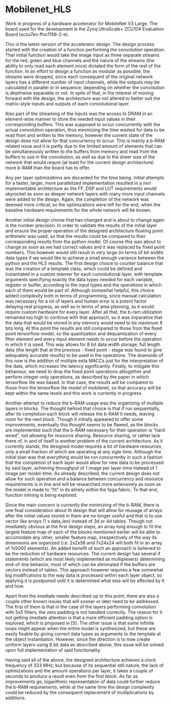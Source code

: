 # Mobilenet_HLS
Work in progress of a hardware accelerator for MobileNet V3 Large. The board used for the development is the Zynq UltraScale+ ZCU104 Evaluation Board (xczu7ev-ffvc1156-2-e).

This is the latest version of the accelerator design. The design process started with the creation of a function performing the convolution operation. That initial function would take the image input as three separate streams for the red, green and blue channels and the nature of the streams (the ability to only read each element once) dictated the form of the rest of the function. In an effort to design a function as modular as possible, the streams were dropped, since each consequent of the original network layers has a different number of input channels, while the outputs may be calculated in parallel or in sequence, depending on whether the convolution is depthwise separable or not. In spite of that, in the interest of moving forward with the design, the architecture was not altered to better suit the matrix-style inputs and outputs of each convolutional layer.

Also part of the streaming of the inputs was the access to DRAM in an element-wise manner to store the needed input values in their corresponding buffers. This was supposed to occur concurrently with the actual convolution operation, thus minimizing the time wasted for data to be read from and written to the memory, however the current state of the design does not allow for that concurrency to occur. This is mainly a b-RAM related issue and it is partly due to the limited amount of elements that can be simultaneously written to the buffers from memory and read from the buffers to use in the convolution, as well as due to the sheer size of the network that would requre (at least for the current design architecture) more b-RAM than the board has to offer.

Any per layer optimizations are discarded for the time being. Initial attempts for a faster, larger, more parallelized implementation resulted in a non implementable architecture as the FF, DSP and LUT requirements would skyrocket as soon as deeper network layers with many more input channels were added to the design. Again, the completion of the network was deemed more critical, so the optimizations were left for the end, when the baseline hardware requirements for the whole network will be known. 

Another initial design choixe that has changed and is about to change again is the number precision. In order to validate the results of the initial layer and ensure the proper operation of the designed architecture floating point arithmetic was used, so that the results could be compared to their corresponding results from the python model. Of course this was about to change as soon as we had correct values and it was replaced by fixed point numbers. This however would still result in very large (in terms of bit width) data types if we would like to achieve a small enough variance between the python and the HLS results. The first design choice to counter balance that was the creation of a template class, which could be defined and instantiated in a custom manner for each convolutional layer, with template arguments specifying exactly the data types needed for each variable, register or buffer, according to the input types and the operations in which each of them would be part of. Although somewhat helpful, this choice added complexity both in terms of programming, since manual calculation was necessary for a lot of layers and human error is a potent factor delaying real progress, as well as in terms of area planning, as it would require custom hardware for every layer. After all that, the b-ram utilization remained too high to continue with that approach, so it was imparative that the data that would be stored in any memory would need to be maximum 8 bits long. At this point the results are still compared to those from the fixed point tensorflow model, so the quantization and dequantization of every filter element and every input element needs to occur before the operation in which it is used. This way allows for 8 bit data width storage, full length data (the length that at the previous - fixed point - stage was found to give adequately accurate results) to be used in the operations. The downside of this now is the addition of multiple exta MACCs just for the interpretation of the data, which increases the latency significantly. Finally, to mitigate this behaviour, we need to drop the fixed point operations alltogether and perform integer-only operations, as described by the paper in which tensorflow lite was based. In that case, the results will be compared to those from the tensorflow lite model of mobilenet, so that accuracy will be kept within the same levels and this work is currently in progress.

Another attempt to reduce the b-RAM usage was the organizing of multiple layers in blocks. The thought behind that choice is that if run sequentially, after its completion each block will release the b-RAM it needs, leaving room for the next block. Though it initially appeared to offer some improvements, eventually this thought seems to be flawed, as the blocks are implemented such that the b-RAM necessary for their operation is "hard wired", not allowing for resource sharing. Resource sharing, or rather lack there of, in and of itself is another problem of the current architecture. As it currently stands, the designed model requires a lot of hardware resources, only a small fraction of which are operating at any sigle time. Although the initial plan was that everything would be run concurrently in such a fashion that the completion of each layer would allow for new data to be processed by said layer, achieving throughput of 1 image per layer-time instead of 1 image per model-time. As already described, the current design does not allow for such operation and a balance between concurrency and resource requirements is in line and will be researched more extensively as soon as the model is made to "fit" in its etirety within the fpga fabric. To that end, function inlining is being explored.

Since the main concern is currently the minimizing of the b-RAM, there is one final consideration about th design that will allow for reusage of arrays after the initial values stored in them are no longer useful and that is to use vector like arrays (1 x data_len) instead of 3d or 4d tables. Though not imediately obvious at the first design steps, an array long enough to fit the largest feature map of each of the blocks mentioned earlier will be able to accomodate any other, smaller feature map, irrespectively of the way its dimensions are organized (i.e. 2x2x56 and 7x24x24 will both fit in an array of 1x5000 elements). An added benefit of such an approach is believed to be the reduction of hardware resources. The current design has several if statements (which are most likely implemented as multiplexers) determining end-of-line behavior, most of which can be eliminated if the buffers are vectors instead of tables. This approach however requires a few somewhat big modifications to the way data is processed within each layer object, so applying it is postponed until it is determined what else will be affected by it and how.

Apart from the imediate needs described up to this point, there are also a couple other known issues that will sooner or later need to be addressed. The first of them is that in the case of the layers performing convolution with 5x5 filters, the zero padding is not handled correctly. The reason for it not getting imediate attention is that a more efficient padding option is explored, which is proposed in [5]. The other issue is that some infinite loops might appear when the entire model is synthesized, but these are easily fixable by giving correct data types as arguments to the template at the object instantiation. However, since the direction is to now create uniform layers using 8 bit data as described above, this issue will be solved upon full implementation of said functionality.

Having said all of the above, the designed architecture achieves a clock frequency of 333 MHz, but because of its sequential still nature, the lack of optimizations and the amount operations per layer, it takes a couple of seconds to produce a result even from the first block. As far as improvements go, logarithmic representation of data could further reduce the b-RAM requirements, while at the same time the design complexity could be reduced by the consequent replacement of multiplications by additions.
